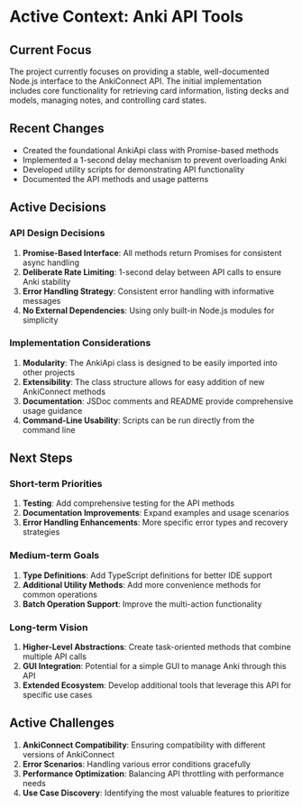 # Active Context: Anki API Tools

## Current Focus
The project currently focuses on providing a stable, well-documented Node.js interface to the AnkiConnect API. The initial implementation includes core functionality for retrieving card information, listing decks and models, managing notes, and controlling card states.

## Recent Changes
- Created the foundational AnkiApi class with Promise-based methods
- Implemented a 1-second delay mechanism to prevent overloading Anki
- Developed utility scripts for demonstrating API functionality
- Documented the API methods and usage patterns

## Active Decisions

### API Design Decisions
1. **Promise-Based Interface**: All methods return Promises for consistent async handling
2. **Deliberate Rate Limiting**: 1-second delay between API calls to ensure Anki stability
3. **Error Handling Strategy**: Consistent error handling with informative messages
4. **No External Dependencies**: Using only built-in Node.js modules for simplicity

### Implementation Considerations
1. **Modularity**: The AnkiApi class is designed to be easily imported into other projects
2. **Extensibility**: The class structure allows for easy addition of new AnkiConnect methods
3. **Documentation**: JSDoc comments and README provide comprehensive usage guidance
4. **Command-Line Usability**: Scripts can be run directly from the command line

## Next Steps

### Short-term Priorities
1. **Testing**: Add comprehensive testing for the API methods
2. **Documentation Improvements**: Expand examples and usage scenarios
3. **Error Handling Enhancements**: More specific error types and recovery strategies

### Medium-term Goals
1. **Type Definitions**: Add TypeScript definitions for better IDE support
2. **Additional Utility Methods**: Add more convenience methods for common operations
3. **Batch Operation Support**: Improve the multi-action functionality

### Long-term Vision
1. **Higher-Level Abstractions**: Create task-oriented methods that combine multiple API calls
2. **GUI Integration**: Potential for a simple GUI to manage Anki through this API
3. **Extended Ecosystem**: Develop additional tools that leverage this API for specific use cases

## Active Challenges
1. **AnkiConnect Compatibility**: Ensuring compatibility with different versions of AnkiConnect
2. **Error Scenarios**: Handling various error conditions gracefully
3. **Performance Optimization**: Balancing API throttling with performance needs
4. **Use Case Discovery**: Identifying the most valuable features to prioritize
